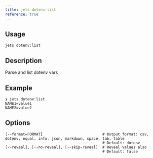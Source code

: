 ```yaml
---
title: jets dotenv:list
reference: true
---
```


## Usage

    jets dotenv:list

## Description

Parse and list dotenv vars

## Example

    ❯ jets dotenv:list
    NAME1=value1
    NAME2=value2


## Options

```
[--format=FORMAT]                           # Output format: csv, dotenv, equal, info, json, markdown, space, tab, table
                                            # Default: dotenv
[--reveal], [--no-reveal], [--skip-reveal]  # Reveal values also
                                            # Default: false
```

